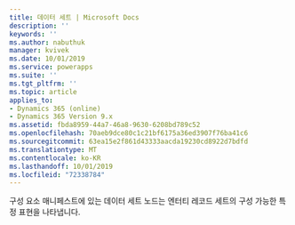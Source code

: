 ```yaml
---
title: 데이터 세트 | Microsoft Docs
description: ''
keywords: ''
ms.author: nabuthuk
manager: kvivek
ms.date: 10/01/2019
ms.service: powerapps
ms.suite: ''
ms.tgt_pltfrm: ''
ms.topic: article
applies_to:
- Dynamics 365 (online)
- Dynamics 365 Version 9.x
ms.assetid: fbda8959-44a7-46a8-9630-6208bd789c52
ms.openlocfilehash: 70aeb9dce80c1c21bf6175a36ed3907f76ba41c6
ms.sourcegitcommit: 63ea15e2f861d43333aacda19230cd8922d7bdfd
ms.translationtype: MT
ms.contentlocale: ko-KR
ms.lasthandoff: 10/01/2019
ms.locfileid: "72338784"
---
```

구성 요소 매니페스트에 있는 데이터 세트 노드는 엔터티 레코드 세트의 구성 가능한 특정 표현을 나타냅니다. 
